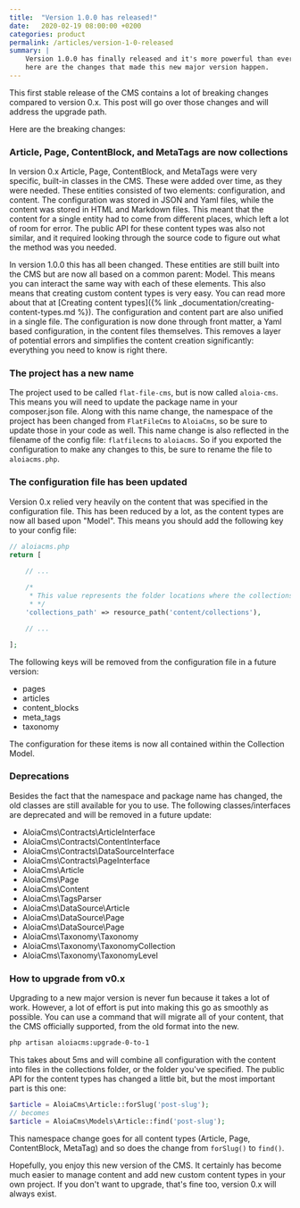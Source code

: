 ```yaml
---
title:  "Version 1.0.0 has released!"
date:   2020-02-19 08:00:00 +0200
categories: product
permalink: /articles/version-1-0-released
summary: | 
    Version 1.0.0 has finally released and it's more powerful than ever before! Before upgrading from v0.x, 
    here are the changes that made this new major version happen.
---
```


This first stable release of the CMS contains a lot of breaking changes compared to version 0.x.
This post will go over those changes and will address the upgrade path.

Here are the breaking changes:

### Article, Page, ContentBlock, and MetaTags are now collections
In version 0.x Article, Page, ContentBlock, and MetaTags were very specific, built-in classes in the CMS. 
These were added over time, as they were needed. These entities consisted of two elements: configuration, and content.
The configuration was stored in JSON and Yaml files, while the content was stored in HTML and Markdown files. 
This meant that the content for a single entity had to come from different places, which left a lot of room for error.
The public API for these content types was also not similar, and it required looking through the source code to figure 
out what the method was you needed.

In version 1.0.0 this has all been changed. These entities are still built into the CMS but are now all based on a common 
parent: Model. This means you can interact the same way with each of these elements. This also means that creating custom 
content types is very easy. You can read more about that at 
[Creating content types]({% link _documentation/creating-content-types.md %}). 
The configuration and content part are also unified in a single file. The configuration is now done through front matter, 
a Yaml based configuration, in the content files themselves. This removes a layer of potential errors and simplifies 
the content creation significantly: everything you need to know is right there.

### The project has a new name
The project used to be called ``flat-file-cms``, but is now called ``aloia-cms``. This means you will need to update the 
package name in your composer.json file. Along with this name change, the namespace of the project has been changed from 
``FlatFileCms`` to ``AloiaCms``, so be sure to update those in your code as well. This name change is also reflected in 
the filename of the config file: ``flatfilecms`` to ``aloiacms``. So if you exported the configuration to make any 
changes to this, be sure to rename the file to ``aloiacms.php``.

### The configuration file has been updated
Version 0.x relied very heavily on the content that was specified in the configuration file. This has been reduced by a lot, as the content types are now all based upon "Model". This means you should add the following key to your config file:

```php
// aloiacms.php
return [
    
    // ...

    /*
     * This value represents the folder locations where the collections are saved
     * */
    'collections_path' => resource_path('content/collections'),

    // ...

];
```

The following keys will be removed from the configuration file in a future version:
- pages
- articles
- content_blocks
- meta_tags
- taxonomy

The configuration for these items is now all contained within the Collection Model.

### Deprecations
Besides the fact that the namespace and package name has changed, the old classes are still available for you to use.
The following classes/interfaces are deprecated and will be removed in a future update:

- AloiaCms\Contracts\ArticleInterface
- AloiaCms\Contracts\ContentInterface
- AloiaCms\Contracts\DataSourceInterface
- AloiaCms\Contracts\PageInterface
- AloiaCms\Article
- AloiaCms\Page
- AloiaCms\Content
- AloiaCms\TagsParser
- AloiaCms\DataSource\Article
- AloiaCms\DataSource\Page
- AloiaCms\DataSource\Page
- AloiaCms\Taxonomy\Taxonomy
- AloiaCms\Taxonomy\TaxonomyCollection
- AloiaCms\Taxonomy\TaxonomyLevel

### How to upgrade from v0.x
Upgrading to a new major version is never fun because it takes a lot of work. However, a lot of effort is put into 
making this go as smoothly as possible. You can use a command that will migrate all of your content, 
that the CMS officially supported, from the old format into the new. 

```bash
php artisan aloiacms:upgrade-0-to-1
```

This takes about 5ms and will combine all 
configuration with the content into files in the collections folder, or the folder you've specified. 
The public API for the content types has changed a little bit, but the most important part is this one: 

```php
$article = AloiaCms\Article::forSlug('post-slug');
// becomes
$article = AloiaCms\Models\Article::find('post-slug');
```

This namespace change goes for all content types (Article, Page, ContentBlock, MetaTag) and so does the 
change from ``forSlug()`` to ``find()``.

Hopefully, you enjoy this new version of the CMS. It certainly has become much easier to manage content 
and add new custom content types in your own project. If you don't want to upgrade, that's fine too, 
version 0.x will always exist.